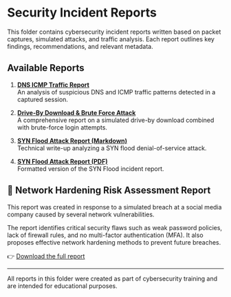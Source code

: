 # Security Incident Reports

This folder contains cybersecurity incident reports written based on packet captures, simulated attacks, and traffic analysis. Each report outlines key findings, recommendations, and relevant metadata.

## Available Reports

1. **[DNS ICMP Traffic Report](DNS-ICMP-Traffic-Report.md)**  
   An analysis of suspicious DNS and ICMP traffic patterns detected in a captured session.

2. **[Drive-By Download & Brute Force Attack](Drive-By-Download-Brute-Force-Attack.pdf)**  
   A comprehensive report on a simulated drive-by download combined with brute-force login attempts.

3. **[SYN Flood Attack Report (Markdown)](SYN-Flood-Attack-Report.md)**  
   Technical write-up analyzing a SYN flood denial-of-service attack.

4. **[SYN Flood Attack Report (PDF)](SYN-Flood-Attack-Report.pdf)**  
   Formatted version of the SYN Flood incident report.

## 📄 Network Hardening Risk Assessment Report

This report was created in response to a simulated breach at a social media company caused by several network vulnerabilities. 

The report identifies critical security flaws such as weak password policies, lack of firewall rules, and no multi-factor authentication (MFA). It also proposes effective network hardening methods to prevent future breaches.

👉 [Download the full report](./Network-Hardening-Risk-Assessment.pdf)

---

All reports in this folder were created as part of cybersecurity training and are intended for educational purposes.
